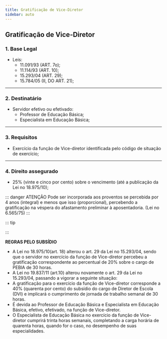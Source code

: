 ```yaml
---
title: Gratificação de Vice-Diretor
sidebar: auto
---
```


## Gratificação de Vice-Diretor

### 1. Base Legal
+ Leis:
    - 11.091/93 (ART. 7o);
    - 11.114/93 (ART. 10);
    - 15.293/04 (ART. 29);
    - 15.784/05 (II, DO ART. 21);
---

### 2. Destinatário
+ Servidor efetivo ou efetivado:
    - Professor de Educação Básica;
    - Especialista em Educação Básica;
---

### 3. Requisitos
+ Exercício da função de Vice-diretor identificada pelo código de situação de exercício;
---

### 4. Direito assegurado
+ 25% (vinte e cinco por cento) sobre o vencimento (até a publicação da Lei no 18.975/10);

::: danger ATENÇÃO
Pode ser incorporada aos proventos se percebida por 4 anos (integral) e menos que isso (proporcional), percebendo a gratificação na véspera do afastamento preliminar à aposentadoria. (Lei no 6.565/75)
:::

::: tip

:::

**REGRAS PELO SUBSÍDIO**
+ A Lei no 18.975/10(art. 18) alterou o art. 29 da Lei no 15.293/04, sendo que o servidor no exercício da função de Vice-diretor percebeu a gratificação correspondente ao percentual de 20% sobre o cargo de PEBIA de 30 horas.
+ A Lei no 19.837/11 (art.10) alterou novamente o art. 29 da Lei no 15.293/04, passando a vigorar a seguinte situação:
+ A gratificação para o exercício da função de Vice-diretor corresponde a 40% (quarenta por cento) do subsídio do cargo de Diretor de Escola (DVI) e implicará o cumprimento de jornada de trabalho semanal de 30 horas.
+ É devida ao Professor de Educação Básica e Especialista em Educação Básica, efetivo, efetivado, na função de Vice-diretor.
+ O Especialista de Educação Básica no exercício da função de Vice-diretor cumprirá trinta horas semanais, completando a carga horária de quarenta horas, quando for o caso, no desempenho de suas especialidades.